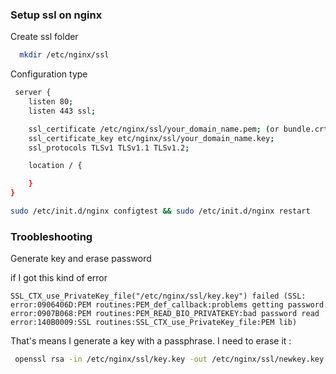 ### Setup ssl on nginx

Create ssl folder
```sh
  mkdir /etc/nginx/ssl
```

Configuration type
```sh
 server {
    listen 80;
	listen 443 ssl;

	ssl_certificate /etc/nginx/ssl/your_domain_name.pem; (or bundle.crt)
	ssl_certificate_key etc/nginx/ssl/your_domain_name.key;
    ssl_protocols TLSv1 TLSv1.1 TLSv1.2;

	location / {

	}
}
```

```sh
sudo /etc/init.d/nginx configtest && sudo /etc/init.d/nginx restart
```

### Troobleshooting

Generate key and erase password

if I got this kind of error 
```
SSL_CTX_use_PrivateKey_file("/etc/nginx/ssl/key.key") failed (SSL: error:0906406D:PEM routines:PEM_def_callback:problems getting password error:0907B068:PEM routines:PEM_READ_BIO_PRIVATEKEY:bad password read error:140B0009:SSL routines:SSL_CTX_use_PrivateKey_file:PEM lib)
```
That's means I generate a key with a passphrase. I need to erase it :

```sh
 openssl rsa -in /etc/nginx/ssl/key.key -out /etc/nginx/ssl/newkey.key
```